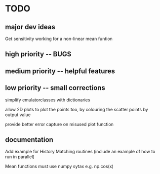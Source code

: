# TODO

## major dev ideas
Get sensitivity working for a non-linear mean funtion

## high priority -- BUGS

## medium priority -- helpful features

## low priority -- small corrections
simplify emulatorclasses with dictionaries

allow 2D plots to plot the points too, by colouring the scatter points by output value

provide better error capture on misused plot function

## documentation
Add example for History Matching routines (include an example of how to run in parallel)

Mean functions must use numpy sytax e.g. np.cos(x)

